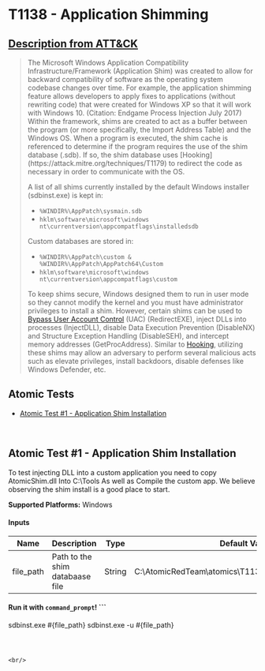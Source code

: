 # T1138 - Application Shimming
## [Description from ATT&CK](https://attack.mitre.org/wiki/Technique/T1138)
<blockquote>The Microsoft Windows Application Compatibility Infrastructure/Framework (Application Shim) was created to allow for backward compatibility of software as the operating system codebase changes over time. For example, the application shimming feature allows developers to apply fixes to applications (without rewriting code) that were created for Windows XP so that it will work with Windows 10. (Citation: Endgame Process Injection July 2017) Within the framework, shims are created to act as a buffer between the program (or more specifically, the Import Address Table) and the Windows OS. When a program is executed, the shim cache is referenced to determine if the program requires the use of the shim database (.sdb). If so, the shim database uses [Hooking](https://attack.mitre.org/techniques/T1179) to redirect the code as necessary in order to communicate with the OS. 

A list of all shims currently installed by the default Windows installer (sdbinst.exe) is kept in:

* <code>%WINDIR%\AppPatch\sysmain.sdb</code>
* <code>hklm\software\microsoft\windows nt\currentversion\appcompatflags\installedsdb</code>

Custom databases are stored in:

* <code>%WINDIR%\AppPatch\custom & %WINDIR%\AppPatch\AppPatch64\Custom</code>
* <code>hklm\software\microsoft\windows nt\currentversion\appcompatflags\custom</code>

To keep shims secure, Windows designed them to run in user mode so they cannot modify the kernel and you must have administrator privileges to install a shim. However, certain shims can be used to [Bypass User Account Control](https://attack.mitre.org/techniques/T1088) (UAC) (RedirectEXE), inject DLLs into processes (InjectDLL), disable Data Execution Prevention (DisableNX) and Structure Exception Handling (DisableSEH), and intercept memory addresses (GetProcAddress). Similar to [Hooking](https://attack.mitre.org/techniques/T1179), utilizing these shims may allow an adversary to perform several malicious acts such as elevate privileges, install backdoors, disable defenses like Windows Defender, etc.</blockquote>

## Atomic Tests

- [Atomic Test #1 - Application Shim Installation](#atomic-test-1---application-shim-installation)


<br/>

## Atomic Test #1 - Application Shim Installation
To test injecting DLL into a custom application
you need to copy AtomicShim.dll Into C:\Tools
As well as Compile the custom app.
We believe observing the shim install is a good
place to start.

**Supported Platforms:** Windows


#### Inputs
| Name | Description | Type | Default Value | 
|------|-------------|------|---------------|
| file_path | Path to the shim databaase file | String | C:\AtomicRedTeam\atomics\T1138\src\AtomicShimx86.sdb|

#### Run it with `command_prompt`! ```
sdbinst.exe #{file_path}
sdbinst.exe -u #{file_path}
```



<br/>
